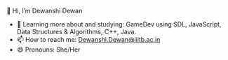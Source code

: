 👋 Hi, I’m Dewanshi Dewan
- 🌱 Learning more about and studying: GameDev using SDL, JavaScript, Data Structures & Algorithms, C++, Java. 
- 📫 How to reach me: Dewanshi.Dewan@iiitb.ac.in
- 😄 Pronouns: She/Her

<!---
DewanshiDewan/DewanshiDewan is a ✨ special ✨ repository because its `README.md` (this file) appears on your GitHub profile.
You can click the Preview link to take a look at your changes.
--->

